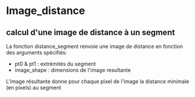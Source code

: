 # Image_distance

## calcul d'une image de distance à un segment

La fonction distance_segment renvoie une image de distance en fonction des arguments spécifiés:

* pt0 & pt1 : extrémités du segment
* image_shape : dimensions de l'image resultante

L'image résultante donne pour chaque pixel de l'image la distance minimale (en pixels) au segment 
